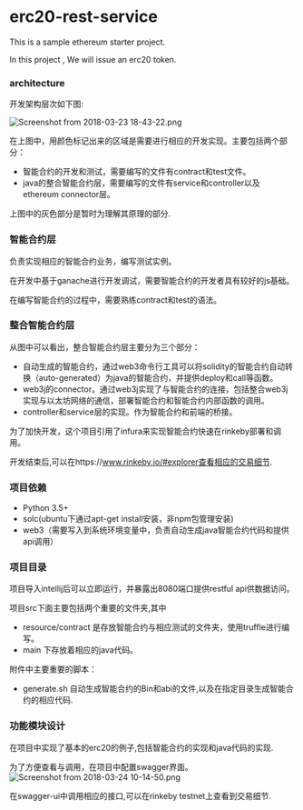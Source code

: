 # erc20-rest-service

This is a sample ethereum starter project.

In this project , We will issue an erc20 token.

### architecture

开发架构层次如下图:

![Screenshot from 2018-03-23 18-43-22.png](https://upload-images.jianshu.io/upload_images/6907217-20688aae29e9cb5d.png?imageMogr2/auto-orient/strip%7CimageView2/2/w/1240)

在上图中，用颜色标记出来的区域是需要进行相应的开发实现。主要包括两个部分：
- 智能合约的开发和测试，需要编写的文件有contract和test文件。
- java的整合智能合约层，需要编写的文件有service和controller以及ethereum connector层。

 上图中的灰色部分是暂时为理解其原理的部分.
 
 ### 智能合约层
 负责实现相应的智能合约业务，编写测试实例。

 在开发中基于ganache进行开发调试，需要智能合约的开发者具有较好的js基础。

 在编写智能合约的过程中，需要熟练contract和test的语法。


 ### 整合智能合约层

 从图中可以看出，整合智能合约层主要分为三个部分：
 - 自动生成的智能合约，通过web3命令行工具可以将solidity的智能合约自动转换（auto-generated）为java的智能合约，并提供deploy和call等函数。
 - web3j的connector。通过web3j实现了与智能合约的连接，包括整合web3j实现与以太坊网络的通信，部署智能合约和智能合约内部函数的调用。
 - controller和service层的实现。作为智能合约和前端的桥接。

 为了加快开发，这个项目引用了infura来实现智能合约快速在rinkeby部署和调用。

开发结束后,可以在https://www.rinkeby.io/#explorer查看相应的交易细节.


 ### 项目依赖
 - Python 3.5+ 
 - solc(ubuntu下通过apt-get install安装，非npm包管理安装)
 - web3（需要写入到系统环境变量中，负责自动生成java智能合约代码和提供api调用）

 ### 项目目录

项目导入intellij后可以立即运行，并暴露出8080端口提供restful api供数据访问。

 项目src下面主要包括两个重要的文件夹,其中
 - resource/contract 是存放智能合约与相应测试的文件夹，使用truffle进行编写。
 - main 下存放着相应的java代码。

 附件中主要重要的脚本：
 - generate.sh 自动生成智能合约的Bin和abi的文件,以及在指定目录生成智能合约的相应代码.

 ### 功能模块设计

 在项目中实现了基本的erc20的例子,包括智能合约的实现和java代码的实现.

 为了方便查看与调用，在项目中配置swagger界面。
![Screenshot from 2018-03-24 10-14-50.png](https://upload-images.jianshu.io/upload_images/6907217-466d0aeaf7b099c0.png?imageMogr2/auto-orient/strip%7CimageView2/2/w/1240)

 在swagger-ui中调用相应的接口,可以在rinkeby testnet上查看到交易细节.
